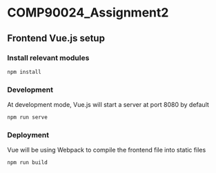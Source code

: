 # COMP90024_Assignment2

## Frontend Vue.js setup

### Install relevant modules

```bash
npm install
```

### Development

At development mode, Vue.js will start a server at port 8080 by default

```bash
npm run serve
```

### Deployment

Vue will be using Webpack to compile the frontend file into static files

```bash
npm run build
```

